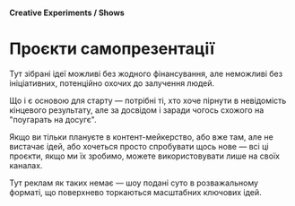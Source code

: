 #### Creative Experiments / Shows

# Проєкти самопрезентації

Тут зібрані ідеї можливі без жодного фінансування, але неможливі без ініціативних, потенційно охочих до залучення людей.

Що і є основою для старту — потрібні ті, хто хоче пірнути в невідомість кінцевого результату, але за досвідом і заради чогось схожого на "поугарать на досугє".

Якщо ви тільки плануєте в контент-мейкерство, або вже там, але не вистачає ідей, або хочеться просто спробувати щось нове — всі ці проєкти, якщо ми їх зробимо, можете використовувати лише на своїх каналах.

Тут реклам як таких немає — шоу подані суто в розважальному форматі, що поверхнево торкаються масштабних ключових ідей.